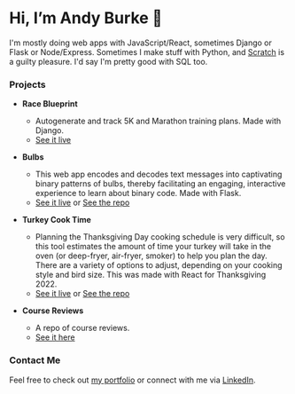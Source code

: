 # Hi, I’m Andy Burke 👋
I'm mostly doing web apps with JavaScript/React, sometimes Django or Flask or Node/Express. Sometimes I make stuff with Python, and [Scratch](https://scratch.mit.edu/projects/946326964/) is a guilty pleasure. I'd say I'm pretty good with SQL too.

### Projects
 - **Race Blueprint**
   -  Autogenerate and track 5K and Marathon training plans. Made with Django.
   -  [See it live](https://raceblueprint-6f3d1aad9898.herokuapp.com/)

- **Bulbs**
  - This web app encodes and decodes text messages into captivating binary patterns of bulbs, thereby facilitating an engaging, interactive experience to learn about binary code. Made with Flask.
  - [See it live](https://andytburke.pythonanywhere.com/) or [See the repo](https://github.com/AndyTBurke/Bulbs)

- **Turkey Cook Time**
  - Planning the Thanksgiving Day cooking schedule is very difficult, so this tool estimates the amount of time your turkey will take in the oven (or deep-fryer, air-fryer, smoker) to help you plan the day. There are a variety of options to adjust, depending on your cooking style and bird size. This was made with React for Thanksgiving 2022.
  - [See it live](https://turkeycooktime.aburke.dev/) or [See the repo](https://github.com/AndyTBurke/TurkeyCookTime)
 
- **Course Reviews**
  - A repo of course reviews.
  - [See it here](https://github.com/AndyTBurke/Course_Reviews)

### Contact Me
Feel free to check out [my portfolio](https://aburke.dev) or connect with me via [LinkedIn](https://www.linkedin.com/in/andrew-burke-mke).
